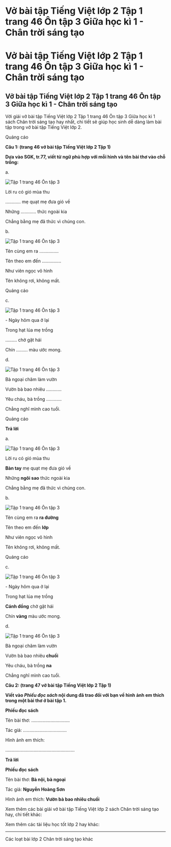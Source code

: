 # Vở bài tập Tiếng Việt lớp 2 Tập 1 trang 46 Ôn tập 3 Giữa học kì 1 - Chân trời sáng tạo

# Vở bài tập Tiếng Việt lớp 2 Tập 1 trang 46 Ôn tập 3 Giữa học kì 1 - Chân trời sáng tạo

## Vở bài tập Tiếng Việt lớp 2 Tập 1 trang 46 Ôn tập 3 Giữa học kì 1 - Chân trời sáng tạo

Với giải vở bài tập Tiếng Việt lớp 2 Tập 1 trang 46 Ôn tập 3 Giữa học kì 1 sách Chân trời sáng tạo hay nhất, chi tiết sẽ giúp học sinh dễ dàng làm bài tập trong vở bài tập Tiếng Việt lớp 2.

Quảng cáo

**Câu 1: (trang 46 vở bài tập Tiếng Việt lớp 2 Tập 1)**

**Dựa vào SGK, tr.77, viết từ ngữ phù hợp với mỗi hình và tên bài thơ vào chỗ trống:**

a.

![Tập 1 trang 46 Ôn tập 3](https://vietjack.com/vbt-tieng-viet-2-ct/images/on-tap-3-giua-hoc-ki-1.png)

Lời ru có gió mùa thu

………… mẹ quạt mẹ đưa gió về

Những ………… thức ngoài kia

Chẳng bằng mẹ đã thức vì chúng con.

b.

![Tập 1 trang 46 Ôn tập 3](https://vietjack.com/vbt-tieng-viet-2-ct/images/on-tap-3-giua-hoc-ki-1.png)

Tên cùng em ra ……………

Tên theo em đến ……………

Như viên ngọc vô hình

Tên không rơi, không mất.

Quảng cáo

c.

![Tập 1 trang 46 Ôn tập 3](https://vietjack.com/vbt-tieng-viet-2-ct/images/on-tap-3-giua-hoc-ki-1.png)

\- Ngày hôm qua ở lại

Trong hạt lúa mẹ trồng

……… chờ gặt hái

Chín ……… màu ước mong.

d.

![Tập 1 trang 46 Ôn tập 3](https://vietjack.com/vbt-tieng-viet-2-ct/images/on-tap-3-giua-hoc-ki-1.png)

Bà ngoại chăm làm vườn

Vườn bà bao nhiêu …………

Yêu cháu, bà trồng …………

Chẳng nghĩ mình cao tuổi.

Quảng cáo

**Trả lời**

a.

![Tập 1 trang 46 Ôn tập 3](https://vietjack.com/vbt-tieng-viet-2-ct/images/on-tap-3-1-giua-hoc-ki-1.png)

Lời ru có gió mùa thu

**Bàn tay** mẹ quạt mẹ đưa gió về

Những **ngôi sao** thức ngoài kia

Chẳng bằng mẹ đã thức vì chúng con.

b.

![Tập 1 trang 46 Ôn tập 3](https://vietjack.com/vbt-tieng-viet-2-ct/images/on-tap-3-2-giua-hoc-ki-1.png)

Tên cùng em ra **ra đường**

Tên theo em đến **lớp**

Như viên ngọc vô hình

Tên không rơi, không mất.

Quảng cáo

c.

![Tập 1 trang 46 Ôn tập 3](https://vietjack.com/vbt-tieng-viet-2-ct/images/on-tap-3-3-giua-hoc-ki-1.png)

\- Ngày hôm qua ở lại

Trong hạt lúa mẹ trồng

**Cánh đồng** chờ gặt hái

Chín **vàng** màu ước mong.

d.

![Tập 1 trang 46 Ôn tập 3](https://vietjack.com/vbt-tieng-viet-2-ct/images/on-tap-3-4-giua-hoc-ki-1.png)

Bà ngoại chăm làm vườn

Vườn bà bao nhiêu **chuối**

Yêu cháu, bà trồng **na**

Chẳng nghĩ mình cao tuổi.

**Câu 2: (trang 47 vở bài tập Tiếng Việt lớp 2 Tập 1)**

**Viết vào _Phiếu đọc sách_ nội dung đã trao đổi với bạn về hình ảnh em thích trong một bài thơ ở bài tập 1.**

**Phiếu đọc sách**

Tên bài thơ: …………………………

Tác giả: …………………………….

Hình ảnh em thích:

………………………………………………

**Trả lời**

**Phiếu đọc sách**

Tên bài thơ: **Bà nội, bà ngoại**

Tác giả: **Nguyễn Hoàng Sơn**

Hình ảnh em thích: **Vườn bà bao nhiêu chuối**

Xem thêm các bài giải vở bài tập Tiếng Việt lớp 2 sách Chân trời sáng tạo hay, chi tiết khác:

Xem thêm các tài liệu học tốt lớp 2 hay khác:

* * *

Các loạt bài lớp 2 Chân trời sáng tạo khác
